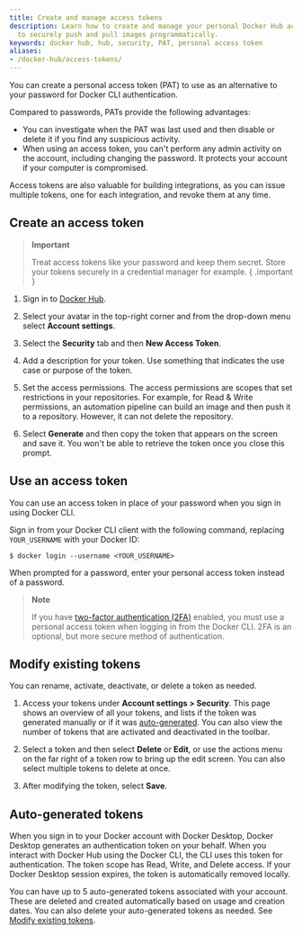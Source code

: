 ```yaml
---
title: Create and manage access tokens
description: Learn how to create and manage your personal Docker Hub access tokens
  to securely push and pull images programmatically.
keywords: docker hub, hub, security, PAT, personal access token
aliases: 
- /docker-hub/access-tokens/
---
```


You can create a personal access token (PAT) to use as an alternative to your password for Docker CLI authentication.

Compared to passwords, PATs provide the following advantages:

- You can investigate when the PAT was last used and then disable or delete it if you find any suspicious activity.
- When using an access token, you can't perform any admin activity on the account, including changing the password. It protects your account if your computer is compromised.
  
Access tokens are also valuable for building integrations, as you can issue multiple tokens, one for each integration, and revoke them at
any time.

## Create an access token

> **Important**
>
> Treat access tokens like your password and keep them secret. Store your tokens securely in a credential manager for example.
{ .important }

1. Sign in to [Docker Hub](https://hub.docker.com).

2. Select your avatar in the top-right corner and from the drop-down menu select **Account settings**.

3. Select the **Security** tab and then **New Access Token**.

4. Add a description for your token. Use something that indicates the use case or purpose of the token.
   
5. Set the access permissions.
   The access permissions are scopes that set restrictions in your
   repositories. For example, for Read & Write permissions, an automation
   pipeline can build an image and then push it to a repository. However, it
   can not delete the repository.

6. Select **Generate** and then copy the token that appears on the screen and save it. You won't be able
   to retrieve the token once you close this prompt.

## Use an access token

You can use an access token in place of your password when you sign in using Docker CLI.

Sign in from your Docker CLI client with the following command, replacing `YOUR_USERNAME` with your Docker ID:

```console
$ docker login --username <YOUR_USERNAME>
```

When prompted for a password, enter your personal access token instead of a password.

> **Note**
>
> If you have [two-factor authentication (2FA)](2fa/index.md) enabled, you must
> use a personal access token when logging in from the Docker CLI. 2FA is an
> optional, but more secure method of authentication.

## Modify existing tokens

You can rename, activate, deactivate, or delete a token as needed.

1. Access your tokens under **Account settings > Security**.
   This page shows an overview of all your tokens, and lists if the token was generated manually or if it was [auto-generated](#auto-generated-tokens). You can also view the number
   of tokens that are activated and deactivated in the toolbar.

2. Select a token and then select **Delete** or **Edit**, or use the actions menu on the far right of a token row to bring up the edit screen.
   You can also select multiple tokens to delete at once.

3. After modifying the token, select **Save**.

## Auto-generated tokens

When you sign in to your Docker account with Docker Desktop, Docker Desktop generates an authentication token on your behalf. When you interact with Docker Hub using the Docker CLI, the CLI uses this token for authentication. The token scope has Read, Write, and Delete access. If your Docker Desktop session expires, the token is automatically removed locally.

You can have up to 5 auto-generated tokens associated with your account. These are deleted and created automatically based on usage and creation dates. You can also delete your auto-generated tokens as needed. See [Modify existing tokens](#modify-existing-tokens).